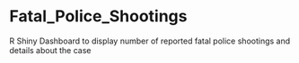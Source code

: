 # Fatal_Police_Shootings
R Shiny Dashboard to display number of reported fatal police shootings and details about the case 
